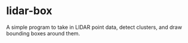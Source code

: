 # lidar-box
A simple program to take in LIDAR point data, detect clusters, and draw bounding boxes around them.
